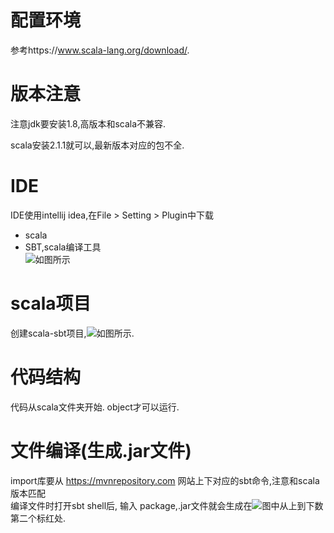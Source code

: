 # 配置环境

参考https://www.scala-lang.org/download/.

# 版本注意
注意jdk要安装1.8,高版本和scala不兼容.

scala安装2.1.1就可以,最新版本对应的包不全.

# IDE
IDE使用intellij idea,在File > Setting > Plugin中下载
- scala
- SBT,scala编译工具  
![如图所示](https://github.com/HAOzj/practice_spark/tree/master/image/idea_plugin.jpg)

# scala项目
创建scala-sbt项目,![如图所示](https://github.com/HAOzj/practice_spark/tree/master/image/scala_sbt.jpg).

# 代码结构
代码从scala文件夹开始.
object才可以运行.

# 文件编译(生成.jar文件)  
import库要从 https://mvnrepository.com 网站上下对应的sbt命令,注意和scala版本匹配  
编译文件时打开sbt shell后, 输入 package,.jar文件就会生成在![图中](https://github.com/HAOzj/practice_spark/tree/master/image/sbt_shell.jpg)从上到下数第二个标红处.


